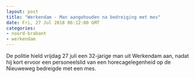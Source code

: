 ```yaml
---
layout: post
title: "Werkendam - Man aangehouden na bedreiging met mes"
date: Fri, 27 Jul 2018 06:12:00 GMT
categories: 
- noord-brabant 
- werkendam 
---
```


De politie hield vrijdag 27 juli een 32-jarige man uit Werkendam aan, nadat hij kort ervoor een personeelslid van een horecagelegenheid op de Nieuweweg bedreigde met een mes.
